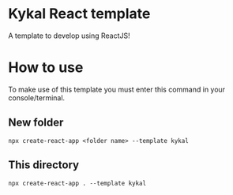 # Kykal React template
A template to develop using ReactJS!

# How to use
To make use of this template you must enter this command in your console/terminal.
## New folder
```SSH
npx create-react-app <folder name> --template kykal
```

## This directory
```SSH
npx create-react-app . --template kykal
```
